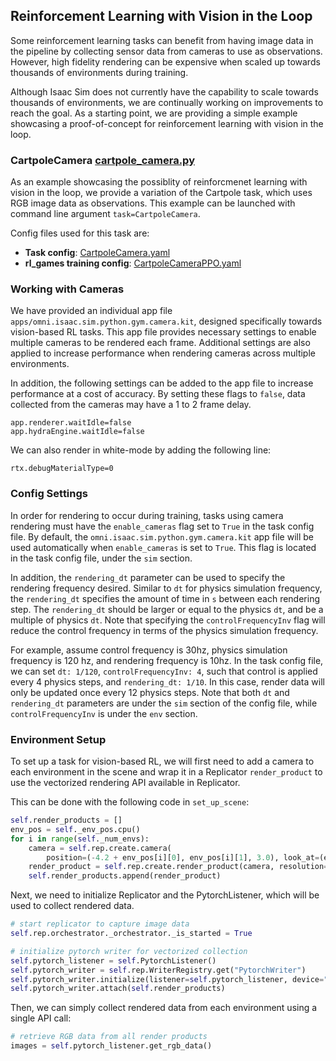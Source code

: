 ## Reinforcement Learning with Vision in the Loop

Some reinforcement learning tasks can benefit from having image data in the pipeline by collecting sensor data from cameras to use as observations. However, high fidelity rendering can be expensive when scaled up towards thousands of environments during training.

Although Isaac Sim does not currently have the capability to scale towards thousands of environments, we are continually working on improvements to reach the goal. As a starting point, we are providing a simple example showcasing a proof-of-concept for reinforcement learning with vision in the loop.


### CartpoleCamera [cartpole_camera.py](../omniisaacgymenvs/tasks/cartpole_camera.py)

As an example showcasing the possiblity of reinforcmenet learning with vision in the loop, we provide a variation of the Cartpole task, which uses RGB image data as observations. This example
can be launched with command line argument `task=CartpoleCamera`. 

Config files used for this task are:

-   **Task config**: [CartpoleCamera.yaml](../omniisaacgymenvs/cfg/task/CartpoleCamera.yaml)
-   **rl_games training config**: [CartpoleCameraPPO.yaml](../omniisaacgymenvs/cfg/train/CartpoleCameraPPO.yaml)
  

### Working with Cameras

We have provided an individual app file `apps/omni.isaac.sim.python.gym.camera.kit`, designed specifically towards vision-based RL tasks. This app file provides necessary settings to enable multiple cameras to be rendered each frame. Additional settings are also applied to increase performance when rendering cameras across multiple environments.

In addition, the following settings can be added to the app file to increase performance at a cost of accuracy. By setting these flags to `false`, data collected from the cameras may have a 1 to 2 frame delay.

```
app.renderer.waitIdle=false
app.hydraEngine.waitIdle=false
```

We can also render in white-mode by adding the following line:

```
rtx.debugMaterialType=0
```

### Config Settings

In order for rendering to occur during training, tasks using camera rendering must have the `enable_cameras` flag set to `True` in the task config file. By default, the `omni.isaac.sim.python.gym.camera.kit` app file will be used automatically when `enable_cameras` is set to `True`. This flag is located in the task config file, under the `sim` section.

In addition, the `rendering_dt` parameter can be used to specify the rendering frequency desired. Similar to `dt` for physics simulation frequency, the `rendering_dt` specifies the amount of time in `s` between each rendering step. The `rendering_dt` should be larger or equal to the physics `dt`, and be a multiple of physics `dt`. Note that specifying the `controlFrequencyInv` flag will reduce the control frequency in terms of the physics simulation frequency.

For example, assume control frequency is 30hz, physics simulation frequency is 120 hz, and rendering frequency is 10hz. In the task config file, we can set `dt: 1/120`, `controlFrequencyInv: 4`, such that control is applied every 4 physics steps, and `rendering_dt: 1/10`. In this case, render data will only be updated once every 12 physics steps. Note that both `dt` and `rendering_dt` parameters are under the `sim` section of the config file, while `controlFrequencyInv` is under the `env` section.


### Environment Setup

To set up a task for vision-based RL, we will first need to add a camera to each environment in the scene and wrap it in a Replicator `render_product` to use the vectorized rendering API available in Replicator.

This can be done with the following code in `set_up_scene`:

```python
self.render_products = []
env_pos = self._env_pos.cpu()
for i in range(self._num_envs):
    camera = self.rep.create.camera(
        position=(-4.2 + env_pos[i][0], env_pos[i][1], 3.0), look_at=(env_pos[i][0], env_pos[i][1], 2.55))
    render_product = self.rep.create.render_product(camera, resolution=(self.camera_width, self.camera_height))
    self.render_products.append(render_product)
```

Next, we need to initialize Replicator and the PytorchListener, which will be used to collect rendered data.

```python
# start replicator to capture image data
self.rep.orchestrator._orchestrator._is_started = True

# initialize pytorch writer for vectorized collection
self.pytorch_listener = self.PytorchListener()
self.pytorch_writer = self.rep.WriterRegistry.get("PytorchWriter")
self.pytorch_writer.initialize(listener=self.pytorch_listener, device="cuda")
self.pytorch_writer.attach(self.render_products)
```

Then, we can simply collect rendered data from each environment using a single API call:

```python
# retrieve RGB data from all render products
images = self.pytorch_listener.get_rgb_data()
```